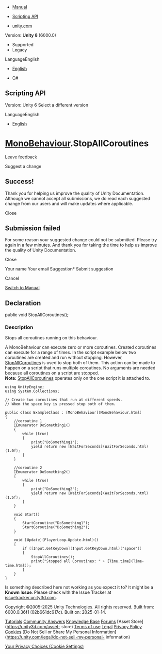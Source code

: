 [ ]()

  * [Manual](../Manual/index.html)
  * [Scripting API](../ScriptReference/index.html)

  * [unity.com](https://unity.com/)

Version: **Unity 6** (6000.0)

  * Supported
  * Legacy

LanguageEnglish

  * [English]()

  * C#

[ ](https://docs.unity3d.com)

## Scripting API

Version: Unity 6 Select a different version

LanguageEnglish

  * [English]()

#  [MonoBehaviour](MonoBehaviour.html).StopAllCoroutines

Leave feedback

Suggest a change

## Success!

Thank you for helping us improve the quality of Unity Documentation. Although
we cannot accept all submissions, we do read each suggested change from our
users and will make updates where applicable.

Close

## Submission failed

For some reason your suggested change could not be submitted. Please <a>try
again</a> in a few minutes. And thank you for taking the time to help us
improve the quality of Unity Documentation.

Close

Your name Your email Suggestion* Submit suggestion

Cancel

[Switch to Manual](../Manual/class-MonoBehaviour.html "Go to MonoBehaviour
Component in the Manual")

## Declaration

public void StopAllCoroutines();

### Description

Stops all coroutines running on this behaviour.

A MonoBehaviour can execute zero or more coroutines. Created coroutines can
execute for a range of times. In the script example below two coroutines are
created and run without stopping. However,
[StopAllCoroutines](MonoBehaviour.StopAllCoroutines.html) is used to stop both
of them. This action can be made to happen on a script that runs multiple
coroutines. No arguments are needed because all coroutines on a script are
stopped.  
**Note:** [StopAllCoroutines](MonoBehaviour.StopAllCoroutines.html) operates
only on the one script it is attached to.

    
    
    using UnityEngine;
    using System.Collections;  
      
    // Create two coroutines that run at different speeds.
    // When the space key is pressed stop both of them.  
      
    public class ExampleClass : [MonoBehaviour](MonoBehaviour.html)
    {
        //coroutine 1
        IEnumerator DoSomething1()
        {
            while (true)
            {
                print("DoSomething1");
                yield return new [WaitForSeconds](WaitForSeconds.html)(1.0f);
            }
        }  
      
        //coroutine 2
        IEnumerator DoSomething2()
        {
            while (true)
            {
                print("DoSomething2");
                yield return new [WaitForSeconds](WaitForSeconds.html)(1.5f);
            }
        }  
      
        void Start()
        {
            StartCoroutine("DoSomething1");
            StartCoroutine("DoSomething2");
        }  
      
        void [Update](PlayerLoop.Update.html)()
        {
            if ([Input.GetKeyDown](Input.GetKeyDown.html)("space"))
            {
                StopAllCoroutines();
                print("Stopped all Coroutines: " + [Time.time](Time-time.html));
            }
        }
    }
    

Is something described here not working as you expect it to? It might be a
**Known Issue**. Please check with the Issue Tracker at
[issuetracker.unity3d.com](https://issuetracker.unity3d.com).

Copyright ©2005-2025 Unity Technologies. All rights reserved. Built from:
6000.0.36f1 (02b661dc617c). Built on: 2025-01-14.

[Tutorials](https://unity3d.com/learn) [Community
Answers](https://answers.unity3d.com) [Knowledge
Base](https://support.unity3d.com/hc/en-us)
[Forums](https://forum.unity3d.com) [Asset Store](https://unity3d.com/asset-
store) [Terms of use](https://docs.unity3d.com/Manual/TermsOfUse.html)
[Legal](https://unity.com/legal) [Privacy
Policy](https://unity.com/legal/privacy-policy)
[Cookies](https://unity.com/legal/cookie-policy) [Do Not Sell or Share My
Personal Information](https://unity.com/legal/do-not-sell-my-personal-
information)

[Your Privacy Choices (Cookie Settings)](javascript:void\(0\);)

